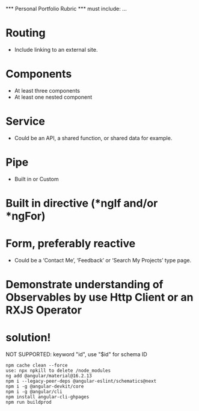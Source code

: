 *** Personal Portfolio Rubric ***
must include: ...
 
# Routing
- Include linking to an external site. 

# Components 
- At least three components
- At least one nested component

# Service 
- Could be an API, a shared function, or shared data for example. 

# Pipe 
- Built in or Custom 

# Built in directive (*ngIf and/or *ngFor) 
# Form, preferably reactive 
- Could be a ‘Contact Me’, ‘Feedback’ or ‘Search My Projects’ type page. 

#  Demonstrate understanding of Observables by use Http Client or an RXJS Operator


# solution!
NOT SUPPORTED: keyword "id", use "$id" for schema ID

```
npm cache clean --force
use: npx npkill to delete /node_modules
ng add @angular/material@16.2.13
npm i --legacy-peer-deps @angular-eslint/schematics@next
npm i -g @angular-devkit/core
npm i -g @angular/cli
npm install angular-cli-ghpages
npm run buildprod
```